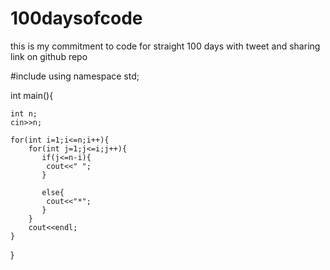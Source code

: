 # 100daysofcode
this is my commitment to code for straight 100 days with tweet and sharing link on github repo

#include<iostream>
using namespace std;

int main(){

    int n;
    cin>>n;

    for(int i=1;i<=n;i++){
        for(int j=1;j<=i;j++){
           if(j<=n-i){
            cout<<" ";
           }
           
           else{
            cout<<"*";
           }
        }
        cout<<endl;
    }
}
